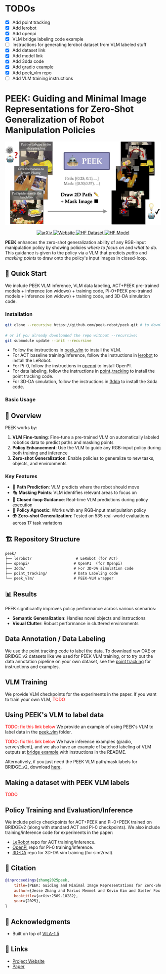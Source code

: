 # TODOs

- [x] Add point tracking 
- [x] Add lerobot
- [x] Add openpi
- [x] VLM bridge labeling code example
- [ ] Instructions for generating lerobot dataset from VLM labeled stuff
- [x] Add dataset link
- [x] Add model link
- [x] Add 3dda code 
- [x] Add gradio example
- [x] Add peek_vlm repo
- [ ] Add VLM training instructions

# PEEK: Guiding and Minimal Image Representations for Zero-Shot Generalization of Robot Manipulation Policies

![PEEK Teaser](peek_teaser.jpg)

<p align="center">
  <a href="https://arxiv.org/abs/2509.18282">
    <img alt="arXiv" src="https://img.shields.io/badge/arXiv-2509.18282-b31b1b.svg">
  </a>
  <a href="https://peek-robot.github.io/">
    <img alt="Website" src="https://img.shields.io/badge/Website-peek--robot.github.io-blue">
  </a>
  <a href="https://huggingface.co/datasets/memmelma/peek_vqa">
    <img alt="HF Dataset" src="https://img.shields.io/badge/%F0%9F%A4%97%20HF-Dataset-yellow">
  </a>
  <a href="https://huggingface.co/memmelma/peek_3b">
    <img alt="HF Model" src="https://img.shields.io/badge/%F0%9F%A4%97%20HF-Model-yellow">
  </a>
</p>

**PEEK** enhances the zero-shot generalization ability of any RGB-input manipulation policy by showing policies *where to focus on* and *what to do*. This guidance is given to the policy via a VLM that predicts *paths* and *masking points* to draw onto the policy's input images in closed-loop.

## 🚀 Quick Start

We include PEEK VLM inference, VLM data labeling, ACT+PEEK pre-trained models + inference (on widowx) + training code, Pi-0+PEEK pre-trained models + inference (on widowx) + training code, and 3D-DA simulation code.

### Installation 
```bash
git clone --recursive https://github.com/peek-robot/peek.git # to download all submodules

# or if you already downloaded the repo without --recursive:
git submodule update --init --recursive
```
- Follow the instructions in [peek_vlm](https://github.com/memmelma/peek_vlm/blob/main/README.md) to install the VLM.
- For ACT baseline training/inference, follow the instructions in [lerobot](https://github.com/peek-robot/lerobot/blob/main/README.md) to install the LeRobot.
- For Pi-0, follow the instructions in [openpi](https://github.com/peek-robot/openpi/blob/main/README.md) to install OpenPI.
- For data labeling, follow the instructions in [point_tracking](https://github.com/peek-robot/point_tracking/blob/main/README.md) to install the point tracking code.
- For 3D-DA simulation, follow the instructions in [3dda](https://github.com/peek-robot/threedda) to install the 3dda code.




### Basic Usage

## 📖 Overview

PEEK works by:

1. **VLM Fine-tuning**: Fine-tune a pre-trained VLM on automatically labeled robotics data to predict paths and masking points
2. **Policy Enhancement**: Use the VLM to guide any RGB-input policy during both training and inference
3. **Zero-shot Generalization**: Enable policies to generalize to new tasks, objects, and environments

### Key Features

- 🎯 **Path Prediction**: VLM predicts where the robot should move
- 🎭 **Masking Points**: VLM identifies relevant areas to focus on
- 🔄 **Closed-loop Guidance**: Real-time VLM predictions during policy execution
- 🧩 **Policy Agnostic**: Works with any RGB-input manipulation policy
- 🌍 **Zero-shot Generalization**: Tested on 535 real-world evaluations across 17 task variations

## 🏗️ Repository Structure

```
peek/
├── lerobot/                    # LeRobot (for ACT)
├── openpi/                    # OpenPI  (for Openpi)
├── 3dda/                      # For 3D-DA simulation code
├── point_tracking/            # Data Labeling code
└── peek_vlm/                  # PEEK-VLM wrapper
```

## 📊 Results

PEEK significantly improves policy performance across various scenarios:

- **Semantic Generalization**: Handles novel objects and instructions
- **Visual Clutter**: Robust performance in cluttered environments

## Data Annotation / Data Labeling

We use the point tracking code to label the data. 
To download raw OXE or BRIDGE_v2 datasets like we used for PEEK VLM training, or to try out the data annotation pipeline on your own dataset,
see the [point tracking](https://github.com/peek-robot/point_tracking/blob/main/README.md) for instructions and examples.

## VLM Training

We provide VLM checkpoints for the experiments in the paper.
If you want to train your own VLM, <span style="color:red">TODO</span>

## Using PEEK's VLM to label data

<span style="color:red">TODO: fix this link below</span>
We provide an example of using PEEK's VLM to label data in the [peek_vlm](https://github.com/memmelma/peek_vlm/blob/main/README.md) folder.

<span style="color:red">TODO: fix this link below</span>
We have inference examples (gradio, server/client), and we also have an example of batched labeling of VLM outputs at [bridge example](https://github.com/memmelma/peek_vlm/blob/main/scripts/label_bridge_data.py) with instructions in the README.

Alternatively, if you just need the PEEK VLM path/mask labels for BRIDGE_v2, download [here](https://huggingface.co/datasets/jesbu1/peek_bridge_labels).

## Making a dataset with PEEK VLM labels

<span style="color:red">TODO</span>

## Policy Training and Evaluation/Inference

We include policy checkpoints for ACT+PEEK and Pi-0+PEEK trained on BRIDGEv2 (along with standard ACT and Pi-0 checkpoints).
We also include training/inference code for experiments in the paper:

- [LeRobot](https://github.com/peek-robot/lerobot/) repo for ACT training/inference.
- [OpenPI](https://github.com/peek-robot/openpi/) repo for Pi-0 training/inference.
- [3D-DA](https://github.com/peek-robot/threedda/) repo for 3D-DA sim training (for sim2real).

## 📄 Citation

```bibtex
@inproceedings{zhang2025peek,
    title={PEEK: Guiding and Minimal Image Representations for Zero-Shot Generalization of Robot Manipulation Policies}, 
    author={Jesse Zhang and Marius Memmel and Kevin Kim and Dieter Fox and Jesse Thomason and Fabio Ramos and Erdem Bıyık and Abhishek Gupta and Anqi Li},
    booktitle={arXiv:2509.18282},
    year={2025},
}
```


## 🙏 Acknowledgments

- Built on top of [VILA-1.5](https://github.com/Efficient-Large-Model/VILA)

## 🔗 Links

- [Project Website](https://peek-robot.github.io/)
- [Paper](https://arxiv.org/abs/TODO)
